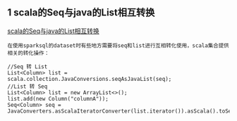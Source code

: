 ## 1 scala的Seq与java的List相互转换

[scala的Seq与java的List相互转换](https://blog.csdn.net/qq_41958123/article/details/103386013)

```
在使用sparksql的dataset时有些地方需要将seq和list进行互相转化使用，scala集合提供相关的转化操作：

//Seq 转 List
List<Column> list = scala.collection.JavaConversions.seqAsJavaList(seq);
//List 转 Seq
List<Column> list = new ArrayList<>();
list.add(new Column("columnA"));
Seq<Column> seq = JavaConverters.asScalaIteratorConverter(list.iterator()).asScala().toSeq();
```